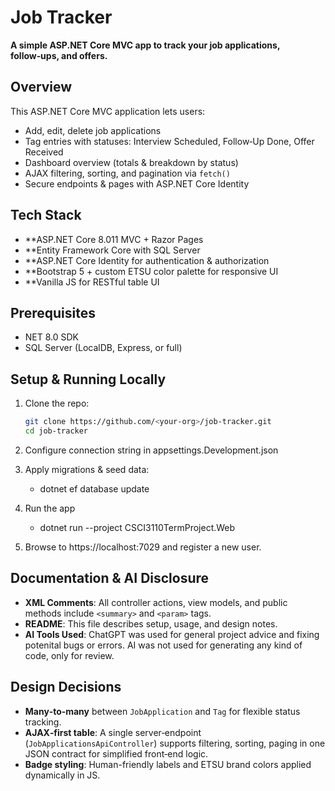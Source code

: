 ﻿# Job Tracker

**A simple ASP.NET Core MVC app to track your job applications, follow‑ups, and offers.**

## Overview

This ASP.NET Core MVC application lets users:

- Add, edit, delete job applications  
- Tag entries with statuses: Interview Scheduled, Follow‑Up Done, Offer Received  
- Dashboard overview (totals & breakdown by status)  
- AJAX filtering, sorting, and pagination via `fetch()`  
- Secure endpoints & pages with ASP.NET Core Identity  

## Tech Stack

* **ASP.NET Core 8.011 MVC + Razor Pages
* **Entity Framework Core with SQL Server
* **ASP.NET Core Identity for authentication & authorization
* **Bootstrap 5 + custom ETSU color palette for responsive UI
* **Vanilla JS for RESTful table UI 

## Prerequisites
- NET 8.0 SDK
- SQL Server (LocalDB, Express, or full)

## Setup & Running Locally

1. Clone the repo:

   ```bash
   git clone https://github.com/<your‑org>/job‑tracker.git
   cd job‑tracker
   ```

2. Configure connection string in appsettings.Development.json

3. Apply migrations & seed data:
	- dotnet ef database update

4. Run the app
	- dotnet run --project CSCI3110TermProject.Web
	
5. Browse to https://localhost:7029 and register a new user.


## Documentation & AI Disclosure

* **XML Comments**: All controller actions, view models, and public methods include `<summary>` and `<param>` tags.
* **README**: This file describes setup, usage, and design notes.
* **AI Tools Used**: ChatGPT was used for general project advice and fixing potenital bugs or errors. AI was not used for generating any kind of code, only for review.  

## Design Decisions

* **Many‑to‑many** between `JobApplication` and `Tag` for flexible status tracking.
* **AJAX‑first table**: A single server‑endpoint (`JobApplicationsApiController`) supports filtering, sorting, paging in one JSON contract for simplified front‑end logic.
* **Badge styling**: Human-friendly labels and ETSU brand colors applied dynamically in JS.


